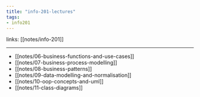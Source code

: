 ```yaml
---
title: "info-201-lectures"
tags: 
- info201
---
```

links: [[notes/info-201]]

---

- [[notes/06-business-functions-and-use-cases]]
- [[notes/07-business-process-modelling]]
- [[notes/08-business-patterns]]
- [[notes/09-data-modelling-and-normalisation]]
- [[notes/10-oop-concepts-and-uml]]
- [[notes/11-class-diagrams]]